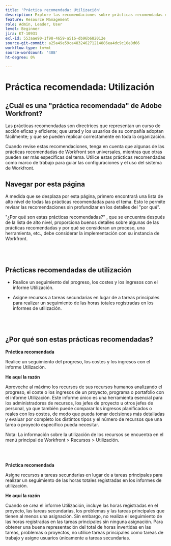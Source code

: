 ```yaml
---
title: 'Práctica recomendada: Utilización'
description: Explore las recomendaciones sobre prácticas recomendadas de los expertos de Adobe Workfront acerca de la configuración, administración y uso del informe Utilización.
feature: Resource Management
role: Admin, Leader, User
level: Beginner
jira: KT-10931
exl-id: 553aae90-1f98-4659-a516-db96b682012e
source-git-commit: a25a49e59ca483246271214886ea4dc9c10e8d66
workflow-type: tm+mt
source-wordcount: '408'
ht-degree: 0%

---
```


# Práctica recomendada: Utilización

## ¿Cuál es una &quot;práctica recomendada&quot; de Adobe Workfront?

Las prácticas recomendadas son directrices que representan un curso de acción eficaz y eficiente; que usted y los usuarios de su compañía adoptan fácilmente; y que se pueden replicar correctamente en toda la organización.

Cuando revise estas recomendaciones, tenga en cuenta que algunas de las prácticas recomendadas de Workfront son universales, mientras que otras pueden ser más específicas del tema. Utilice estas prácticas recomendadas como marco de trabajo para guiar las configuraciones y el uso del sistema de Workfront.

## Navegar por esta página

A medida que se desplaza por esta página, primero encontrará una lista de alto nivel de todas las prácticas recomendadas para el tema. Esto le permite revisar las recomendaciones sin profundizar en los detalles del &quot;por qué&quot;.

&quot;¿Por qué son estas prácticas recomendadas?&quot; , que se encuentra después de la lista de alto nivel, proporciona buenos detalles sobre algunas de las prácticas recomendadas y por qué se consideran un proceso, una herramienta, etc., debe considerar la implementación con su instancia de Workfront.

</br>
</br>

## Prácticas recomendadas de utilización

* Realice un seguimiento del progreso, los costes y los ingresos con el informe Utilización.

* Asigne recursos a tareas secundarias en lugar de a tareas principales para realizar un seguimiento de las horas totales registradas en los informes de utilización.

</br>
</br>

## ¿Por qué son estas prácticas recomendadas?

**Práctica recomendada**

Realice un seguimiento del progreso, los costes y los ingresos con el informe Utilización.



**He aquí la razón**

Aproveche al máximo los recursos de sus recursos humanos analizando el progreso, el coste o los ingresos de un proyecto, programa o portafolio con el informe Utilización. Este informe único es una herramienta esencial para los administradores de recursos, los jefes de proyecto u otros jefes de personal, ya que también puede comparar los ingresos planificados o reales con los costos, de modo que pueda tomar decisiones más detalladas y evaluar por completo los distintos tipos y el número de recursos que una tarea o proyecto específico pueda necesitar.



Nota: La información sobre la utilización de los recursos se encuentra en el menú principal de Workfront > Recursos > Utilización.

</br>
</br>

**Práctica recomendada**

Asigne recursos a tareas secundarias en lugar de a tareas principales para realizar un seguimiento de las horas totales registradas en los informes de utilización.



**He aquí la razón**

Cuando se crea el informe Utilización, incluye las horas registradas en el proyecto, las tareas secundarias, los problemas y las tareas principales que tienen al menos una asignación. Sin embargo, no realiza el seguimiento de las horas registradas en las tareas principales sin ninguna asignación. Para obtener una buena representación del total de horas invertidas en las tareas, problemas o proyectos, no utilice tareas principales como tareas de trabajo y asigne usuarios únicamente a tareas secundarias.
